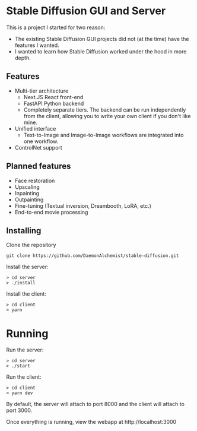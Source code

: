 # Stable Diffusion GUI and Server

This is a project I started for two reason:

- The existing Stable Diffusion GUI projects did not (at the time) have the features I wanted.
- I wanted to learn how Stable Diffusion worked under the hood in more depth.

## Features
- Multi-tier architecture
  - Next.JS React front-end
  - FastAPI Python backend
  - Completely separate tiers.  The backend can be run independently from the client, allowing you to write your own client if you don't like mine.
- Unified interface
  - Text-to-Image and Image-to-Image workflows are integrated into one workflow.
- ControlNet support

## Planned features
- Face restoration
- Upscaling
- Inpainting
- Outpainting
- Fine-tuning (Textual inversion, Dreambooth, LoRA, etc.)
- End-to-end movie processing

## Installing

Clone the repository

```
git clone https://github.com/DaemonAlchemist/stable-diffusion.git
```

Install the server:

```
> cd server
> ./install
```

Install the client:

```
> cd client
> yarn
```

# Running

Run the server:

```
> cd server
> ./start
```

Run the client:

```
> cd client
> yarn dev
```

By default, the server will attach to port 8000 and the client will attach to port 3000.

Once everything is running, view the webapp at http://localhost:3000
